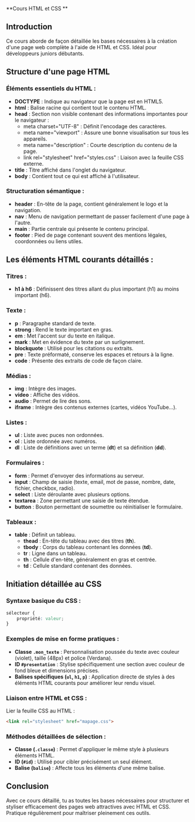 **Cours HTML et CSS **

## Introduction
Ce cours aborde de façon détaillée les bases nécessaires à la création d'une page web complète à l'aide de HTML et CSS. Idéal pour développeurs juniors débutants.

## Structure d'une page HTML

### Éléments essentiels du HTML :
- **DOCTYPE** : Indique au navigateur que la page est en HTML5.
- **html** : Balise racine qui contient tout le contenu HTML.
- **head** : Section non visible contenant des informations importantes pour le navigateur :
  - meta charset="UTF-8" : Définit l'encodage des caractères.
  - meta name="viewport" : Assure une bonne visualisation sur tous les appareils.
  - meta name="description" : Courte description du contenu de la page.
  - link rel="stylesheet" href="styles.css" : Liaison avec la feuille CSS externe.
- **title** : Titre affiché dans l'onglet du navigateur.
- **body** : Contient tout ce qui est affiché à l'utilisateur.

### Structuration sémantique :
- **header** : En-tête de la page, contient généralement le logo et la navigation.
- **nav** : Menu de navigation permettant de passer facilement d'une page à l'autre.
- **main** : Partie centrale qui présente le contenu principal.
- **footer** : Pied de page contenant souvent des mentions légales, coordonnées ou liens utiles.

## Les éléments HTML courants détaillés :

### Titres :
- **h1 à h6** : Définissent des titres allant du plus important (h1) au moins important (h6).

### Texte :
- **p** : Paragraphe standard de texte.
- **strong** : Rend le texte important en gras.
- **em** : Met l'accent sur du texte en italique.
- **mark** : Met en évidence du texte par un surlignement.
- **blockquote** : Utilisé pour les citations ou extraits.
- **pre** : Texte préformaté, conserve les espaces et retours à la ligne.
- **code** : Présente des extraits de code de façon claire.

### Médias :
- **img** : Intègre des images.
- **video** : Affiche des vidéos.
- **audio** : Permet de lire des sons.
- **iframe** : Intègre des contenus externes (cartes, vidéos YouTube...).

### Listes :
- **ul** : Liste avec puces non ordonnées.
- **ol** : Liste ordonnée avec numéros.
- **dl** : Liste de définitions avec un terme (**dt**) et sa définition (**dd**).

### Formulaires :
- **form** : Permet d'envoyer des informations au serveur.
- **input** : Champ de saisie (texte, email, mot de passe, nombre, date, fichier, checkbox, radio).
- **select** : Liste déroulante avec plusieurs options.
- **textarea** : Zone permettant une saisie de texte étendue.
- **button** : Bouton permettant de soumettre ou réinitialiser le formulaire.

### Tableaux :
- **table** : Définit un tableau.
  - **thead** : En-tête du tableau avec des titres (**th**).
  - **tbody** : Corps du tableau contenant les données (**td**).
  - **tr** : Ligne dans un tableau.
  - **th** : Cellule d'en-tête, généralement en gras et centrée.
  - **td** : Cellule standard contenant des données.

## Initiation détaillée au CSS

### Syntaxe basique du CSS :
```css
sélecteur {
    propriété: valeur;
}
```

### Exemples de mise en forme pratiques :
- **Classe `.mon_texte`** : Personnalisation poussée du texte avec couleur (violet), taille (48px) et police (Verdana).
- **ID `#presentation`** : Stylise spécifiquement une section avec couleur de fond bleue et dimensions précises.
- **Balises spécifiques (`ul`, `h1`, `p`)** : Application directe de styles à des éléments HTML courants pour améliorer leur rendu visuel.

### Liaison entre HTML et CSS :
Lier la feuille CSS au HTML :
```html
<link rel="stylesheet" href="mapage.css">
```

### Méthodes détaillées de sélection :
- **Classe (`.classe`)** : Permet d'appliquer le même style à plusieurs éléments HTML.
- **ID (`#id`)** : Utilisé pour cibler précisément un seul élément.
- **Balise (`balise`)** : Affecte tous les éléments d'une même balise.

## Conclusion
Avec ce cours détaillé, tu as toutes les bases nécessaires pour structurer et styliser efficacement des pages web attractives avec HTML et CSS. Pratique régulièrement pour maîtriser pleinement ces outils.